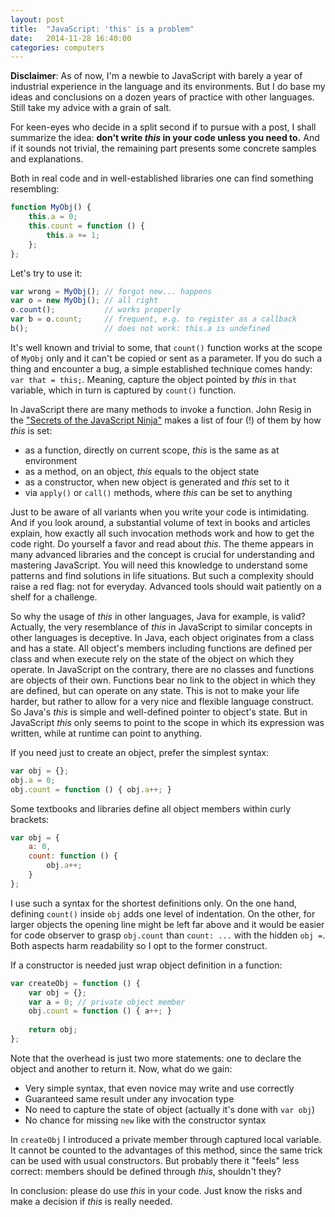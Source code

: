 ```yaml
---
layout: post
title:  "JavaScript: 'this' is a problem"
date:   2014-11-28 16:40:00
categories: computers
---
```


**Disclaimer**: As of now, I'm a newbie to JavaScript with barely a year of
industrial experience in the language and its environments. But I do base my
ideas and conclusions on a dozen years of practice with other languages. Still
take my advice with a grain of salt.

For keen-eyes who decide in a split second if to pursue with a post, I shall
summarize the idea:
**don't write *this* in your code unless you need to.**
And if it sounds not trivial, the remaining part presents some concrete samples
and explanations.

Both in real code and in well-established libraries one can find something
resembling:

```js
function MyObj() {
    this.a = 0;
    this.count = function () {
        this.a += 1;
    };
};
```

Let's try to use it:

```js
var wrong = MyObj(); // forgot new... happens
var o = new MyObj(); // all right
o.count();           // works properly
var b = o.count;     // frequent, e.g. to register as a callback
b();                 // does not work: this.a is undefined
```

It's well known and trivial to some, that `count()` function works at the scope
of `MyObj` only and it can't be copied or sent as a parameter. If you do such a
thing and encounter a bug, a simple established technique comes handy:
`var that = this;`. Meaning, capture the object pointed by *this* in `that`
variable, which in turn is captured by `count()` function.

In JavaScript there are many methods to invoke a function. John Resig in the
["Secrets of the JavaScript Ninja"](http://www.amazon.com/Secrets-JavaScript-Ninja-John-Resig/dp/193398869X)
makes a list of four (!) of them by how *this* is set:

+ as a function, directly on current scope, *this* is the same as at environment
+ as a method, on an object, *this* equals to the object state
+ as a constructor, when new object is generated and *this* set to it
+ via `apply()` or `call()` methods, where *this* can be set to anything

Just to be aware of all variants when you write your code is intimidating. And
if you look around, a substantial volume of text in books and articles explain,
how exactly all such invocation methods work and how to get the code right. Do
yourself a favor and read about *this*. The theme appears in many advanced
libraries and the concept is crucial for understanding and mastering JavaScript.
You will need this knowledge to understand some patterns and find solutions in
life situations. But such a complexity should raise a red flag: not for
everyday. Advanced tools should wait patiently on a shelf for a challenge.

So why the usage of *this* in other languages, Java for example, is valid?
Actually, the very resemblance of *this* in JavaScript to similar concepts in
other languages is deceptive. In Java, each object originates from a class and
has a state. All object's members including functions are defined per class and
when execute rely on the state of the object on which they operate. In
JavaScript on the contrary, there are no classes and functions are objects of
their own. Functions bear no link to the object in which they are defined, but
can operate on any state. This is not to make your life harder, but rather to
allow for a very nice and flexible language construct. So Java's *this* is
simple and well-defined pointer to object's state. But in JavaScript *this* only
seems to point to the scope in which its expression was written, while at
runtime can point to anything.

If you need just to create an object, prefer the simplest syntax:

```js
var obj = {};
obj.a = 0;
obj.count = function () { obj.a++; }
```

Some textbooks and libraries define all object members within curly brackets:

```js
var obj = {
    a: 0,
    count: function () {
        obj.a++;
    }
};
```

I use such a syntax for the shortest definitions only. On the one hand, defining
`count()` inside `obj` adds one level of indentation. On the other, for larger
objects the opening line might be left far above and it would
be easier for code observer to grasp `obj.count` than `count: ...` with the
hidden `obj =`. Both aspects harm readability so I opt to the former construct.

If a constructor is needed just wrap object definition in a function:

```js
var createObj = function () {
    var obj = {};
    var a = 0; // private object member
    obj.count = function () { a++; }
    
    return obj;
};
```

Note that the overhead is just two more statements: one to declare the object
and another to return it. Now, what do we gain:

* Very simple syntax, that even novice may write and use correctly
* Guaranteed same result under any invocation type
* No need to capture the state of object (actually it's done with `var obj`)
* No chance for missing `new` like with the constructor syntax

In `createObj` I introduced a private member through captured local variable. It
cannot be counted to the advantages of this method, since the same trick can be
used with usual constructors. But probably there it "feels" less correct:
members should be defined through *this*, shouldn't they?

In conclusion: please do use *this* in your code. Just know the risks and make a
decision if *this* is really needed.


